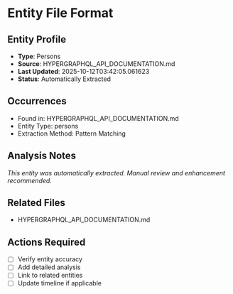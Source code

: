 # Entity File Format

## Entity Profile
- **Type**: Persons
- **Source**: HYPERGRAPHQL_API_DOCUMENTATION.md
- **Last Updated**: 2025-10-12T03:42:05.061623
- **Status**: Automatically Extracted

## Occurrences
- Found in: HYPERGRAPHQL_API_DOCUMENTATION.md
- Entity Type: persons
- Extraction Method: Pattern Matching

## Analysis Notes
*This entity was automatically extracted. Manual review and enhancement recommended.*

## Related Files
- HYPERGRAPHQL_API_DOCUMENTATION.md

## Actions Required
- [ ] Verify entity accuracy
- [ ] Add detailed analysis
- [ ] Link to related entities
- [ ] Update timeline if applicable
